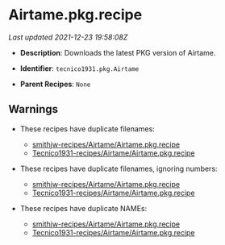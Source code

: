 # Airtame.pkg.recipe

_Last updated 2021-12-23 19:58:08Z_

- **Description**: Downloads the latest PKG version of Airtame.

- **Identifier**: `tecnico1931.pkg.Airtame`

- **Parent Recipes**: `None`

## Warnings

- These recipes have duplicate filenames:
    - [smithjw-recipes/Airtame/Airtame.pkg.recipe](/autopkg-dupe-tracker/smithjw-recipes/Airtame/Airtame.pkg.recipe)
    - [Tecnico1931-recipes/Airtame/Airtame.pkg.recipe](/autopkg-dupe-tracker/Tecnico1931-recipes/Airtame/Airtame.pkg.recipe)

- These recipes have duplicate filenames, ignoring numbers:
    - [smithjw-recipes/Airtame/Airtame.pkg.recipe](/autopkg-dupe-tracker/smithjw-recipes/Airtame/Airtame.pkg.recipe)
    - [Tecnico1931-recipes/Airtame/Airtame.pkg.recipe](/autopkg-dupe-tracker/Tecnico1931-recipes/Airtame/Airtame.pkg.recipe)

- These recipes have duplicate NAMEs:
    - [smithjw-recipes/Airtame/Airtame.pkg.recipe](/autopkg-dupe-tracker/smithjw-recipes/Airtame/Airtame.pkg.recipe)
    - [Tecnico1931-recipes/Airtame/Airtame.pkg.recipe](/autopkg-dupe-tracker/Tecnico1931-recipes/Airtame/Airtame.pkg.recipe)